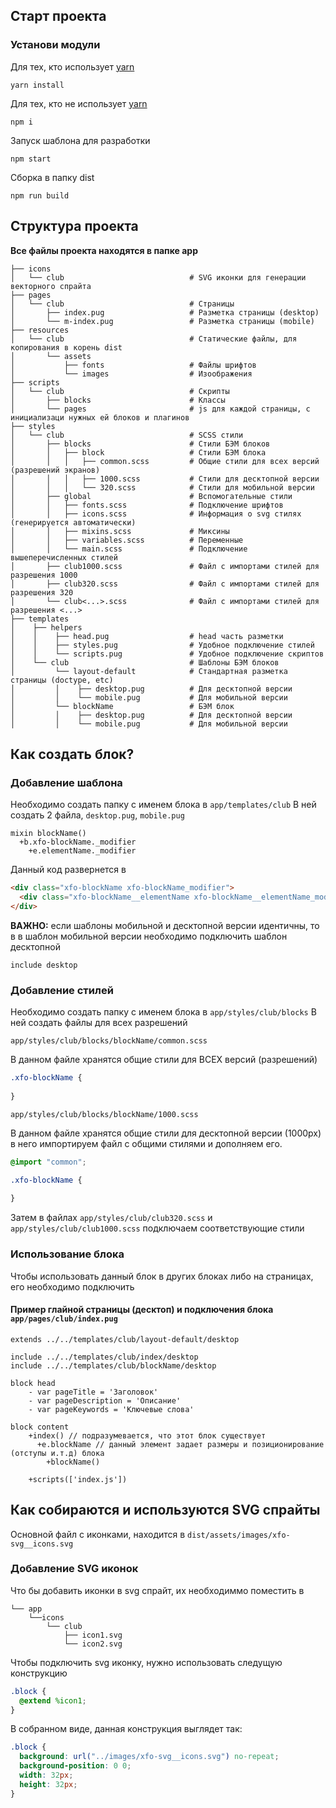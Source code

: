 ## Старт проекта

### Установи модули

Для тех, кто использует [yarn](https://github.com/yarnpkg/yarn)

```
yarn install
```

Для тех, кто не использует [yarn](https://github.com/yarnpkg/yarn)

```
npm i
```

Запуск шаблона для разработки

```
npm start
```

Сборка в папку dist

```
npm run build
```

## Структура проекта
**Все файлы проекта находятся в папке app**

```
├── icons
│   └── club                            # SVG иконки для генерации векторного спрайта
├── pages           
│   └── club                            # Страницы
│       ├── index.pug                   # Разметка страницы (desktop)
│       └── m-index.pug                 # Разметка страницы (mobile)
├── resources
│   └── club                            # Статические файлы, для копирования в корень dist
│       └── assets      
│           ├── fonts                   # Файлы шрифтов
│           └── images                  # Изоображения
├── scripts           
│   └── club                            # Скрипты
│       ├── blocks                      # Классы
│       └── pages                       # js для каждой страницы, с инициализаци нужных ей блоков и плагинов
├── styles           
│   └── club                            # SCSS стили
│       ├── blocks                      # Стили БЭМ блоков
│       │   ├── block                   # Стили БЭМ блока
│       │   │   ├── common.scss         # Общие стили для всех версий (разрешений экранов)
│       │   │   ├── 1000.scss           # Стили для десктопной версии
│       │   │   └── 320.scss            # Стили для мобильной версии
│       ├── global                      # Вспомогательные стили
│       │   ├── fonts.scss              # Подключение шрифтов
│       │   ├── icons.scss              # Информация о svg стилях (генерируется автоматически)
│       │   ├── mixins.scss             # Миксины
│       │   ├── variables.scss          # Переменные
│       │   └── main.scss               # Подключение вышеперечисленных стилей
│       ├── club1000.scss               # Файл с импортами стилей для разрешения 1000
│       ├── club320.scss                # Файл с импортами стилей для разрешения 320
│       └── club<...>.scss              # Файл с импортами стилей для разрешения <...>
├── templates
│    ├── helpers
│    │    ├── head.pug                  # head часть разметки
│    │    ├── styles.pug                # Удобное подключение стилей
│    │    └── scripts.pug               # Удобное подключение скриптов
│    └── club                           # Шаблоны БЭМ блоков
│         └── layout-default            # Стандартная разметка страницы (doctype, etc)
│         │    ├── desktop.pug          # Для десктопной версии
│         │    └── mobile.pug           # Для мобильной версии
│         └── blockName                 # БЭМ блок
│         │    ├── desktop.pug          # Для десктопной версии
│         │    └── mobile.pug           # Для мобильной версии

```

## Как создать блок? 

### Добавление шаблона

Необходимо создать папку с именем блока в ```app/templates/club```
В ней создать 2 файла, ```desktop.pug```, ```mobile.pug```

```pug
mixin blockName()
  +b.xfo-blockName._modifier
    +e.elementName._modifier
```
Данный код развернется в
```html
<div class="xfo-blockName xfo-blockName_modifier">
  <div class="xfo-blockName__elementName xfo-blockName__elementName_modifier"></div>
</div>
```

**ВАЖНО:** если шаблоны мобильной и десктопной версии идентичны, то в в шаблон мобильной версии необходимо подключить шаблон десктопной
```pug
include desktop
```

### Добавление стилей

Необходимо создать папку с именем блока в ```app/styles/club/blocks```
В ней создать файлы для всех разрешений

```
app/styles/club/blocks/blockName/common.scss
```
В данном файле хранятся общие стили для ВСЕХ версий (разрешений)
```scss
.xfo-blockName {
  
}
```

```
app/styles/club/blocks/blockName/1000.scss
```
В данном файле хранятся общие стили для десктопной версии (1000px)
в него импортируем файл с общими стилями и дополняем его.

```scss
@import "common";

.xfo-blockName {
  
}
```
Затем в файлах ```app/styles/club/club320.scss``` и ```app/styles/club/club1000.scss``` 
подключаем соответствующие стили

### Использование блока
Чтобы использовать данный блок в других блоках либо на страницах, его необходимо подключить

#### Пример глайной страницы (десктоп) и подключения блока ```app/pages/club/index.pug```

```pug
extends ../../templates/club/layout-default/desktop

include ../../templates/club/index/desktop
include ../../templates/club/blockName/desktop

block head
    - var pageTitle = 'Заголовок'
    - var pageDescription = 'Описание'
    - var pageKeywords = 'Ключевые слова'
    
block content
    +index() // подразумевается, что этот блок существует
      +e.blockName // данный элемент задает размеры и позиционирование (отступы и.т.д) блока
        +blockName()
        
    +scripts(['index.js'])
```

## Как собираются и используются SVG спрайты
Основной файл с иконками, находится в ```dist/assets/images/xfo-svg__icons.svg```

### Добавление SVG иконок

Что бы добавить иконки в svg спрайт, их необходиммо поместить в 

```
└── app
    └──icons
        └── club
            ├── icon1.svg
            └── icon2.svg
```

Чтобы подключить svg иконку, нужно использовать следущую конструкцию

```scss
.block {
  @extend %icon1;
}
```

В собранном виде, данная конструкция выглядет так:

```css
.block {
  background: url("../images/xfo-svg__icons.svg") no-repeat;
  background-position: 0 0;
  width: 32px;
  height: 32px; 
}
```
